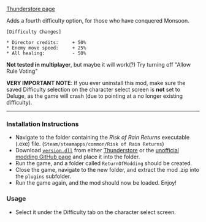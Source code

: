 [Thunderstore page](https://thunderstore.io/c/risk-of-rain-returns/p/Klehrik/Deluge/)

Adds a fourth difficulty option, for those who have conquered Monsoon.

```
[Difficulty Changes]

* Director credits:     + 50%
* Enemy move speed:     + 25%
* All healing:          - 50%
```

**Not tested in multiplayer**, but maybe it will work(?)
Try turning off "Allow Rule Voting"

**VERY IMPORTANT NOTE**: If you ever uninstall this mod, make sure the saved Difficulty selection on the character select screen is **not** set to Deluge, as the game will crash (due to pointing at a no longer existing difficulty).

---

### Installation Instructions

* Navigate to the folder containing the *Risk of Rain Returns* executable (.exe) file.  (`Steam/steamapps/common/Risk of Rain Returns`)
* Download [`version.dll`](https://github.com/return-of-modding/ReturnOfModding/releases/tag/nightly) from either [Thunderstore](https://thunderstore.io/c/risk-of-rain-returns/p/ReturnOfModding/ReturnOfModding/) or the [unofficial modding GitHub page](https://github.com/return-of-modding/ReturnOfModding/) and place it into the folder.
* Run the game, and a folder called `ReturnOfModding` should be created.
* Close the game, navigate to the new folder, and extract the mod .zip into the `plugins` subfolder.
* Run the game again, and the mod should now be loaded. Enjoy!


### Usage
* Select it under the Difficulty tab on the character select screen.
